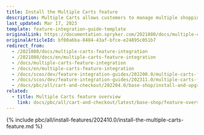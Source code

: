 ```yaml
---
title: Install the Multiple Carts feature
description: Multiple Carts allows customers to manage multiple shopping carts in one account. The guide describes how to integrate the feature into your project.
last_updated: Mar 17, 2023
template: feature-integration-guide-template
originalLink: https://documentation.spryker.com/2021080/docs/multiple-carts-feature-integration
originalArticleId: bf00a6ba-8484-43af-bfce-e24895c051b7
redirect_from:
  - /2021080/docs/multiple-carts-feature-integration
  - /2021080/docs/en/multiple-carts-feature-integration
  - /docs/multiple-carts-feature-integration
  - /docs/en/multiple-carts-feature-integration
  - /docs/scos/dev/feature-integration-guides/202200.0/multiple-carts-feature-integration.html
  - /docs/scos/dev/feature-integration-guides/202311.0/multiple-carts-feature-integration.html
  - /docs/pbc/all/cart-and-checkout/202204.0/base-shop/install-and-upgrade/install-features/install-the-multiple-carts-feature.html
related:
  - title: Multiple Carts feature overview
    link: docs/pbc/all/cart-and-checkout/latest/base-shop/feature-overviews/multiple-carts-feature-overview.html
---
```


{% include pbc/all/install-features/202410.0/install-the-multiple-carts-feature.md %} <!-- To edit, see /_includes/pbc/all/install-features/202410.0/install-the-multiple-carts-feature.md -->
